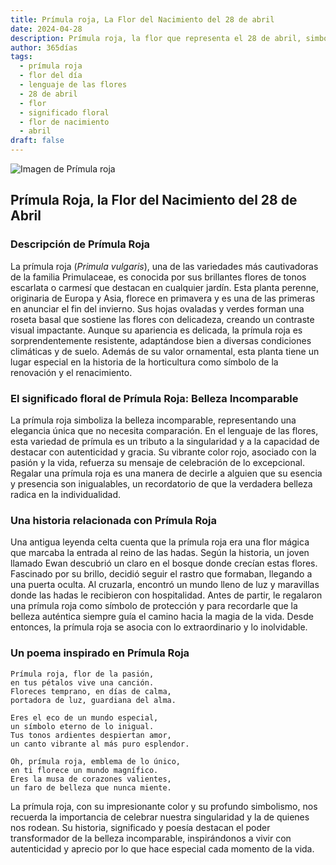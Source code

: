 ```yaml
---
title: Prímula roja, La Flor del Nacimiento del 28 de abril
date: 2024-04-28
description: Prímula roja, la flor que representa el 28 de abril, simboliza Belleza incomparable. Descubre su fascinante historia, significado en el lenguaje de las flores y una poesía que celebra su belleza.
author: 365días
tags:
  - prímula roja
  - flor del día
  - lenguaje de las flores
  - 28 de abril
  - flor
  - significado floral
  - flor de nacimiento
  - abril
draft: false
---
```



![Imagen de Prímula roja](https://cdn.pixabay.com/photo/2020/03/31/07/40/primrose-4986558_960_720.jpg#center)


## Prímula Roja, la Flor del Nacimiento del 28 de Abril

### Descripción de Prímula Roja

La prímula roja (_Primula vulgaris_), una de las variedades más cautivadoras de la familia Primulaceae, es conocida por sus brillantes flores de tonos escarlata o carmesí que destacan en cualquier jardín. Esta planta perenne, originaria de Europa y Asia, florece en primavera y es una de las primeras en anunciar el fin del invierno. Sus hojas ovaladas y verdes forman una roseta basal que sostiene las flores con delicadeza, creando un contraste visual impactante. Aunque su apariencia es delicada, la prímula roja es sorprendentemente resistente, adaptándose bien a diversas condiciones climáticas y de suelo. Además de su valor ornamental, esta planta tiene un lugar especial en la historia de la horticultura como símbolo de la renovación y el renacimiento.

### El significado floral de Prímula Roja: Belleza Incomparable

La prímula roja simboliza la belleza incomparable, representando una elegancia única que no necesita comparación. En el lenguaje de las flores, esta variedad de prímula es un tributo a la singularidad y a la capacidad de destacar con autenticidad y gracia. Su vibrante color rojo, asociado con la pasión y la vida, refuerza su mensaje de celebración de lo excepcional. Regalar una prímula roja es una manera de decirle a alguien que su esencia y presencia son inigualables, un recordatorio de que la verdadera belleza radica en la individualidad.

### Una historia relacionada con Prímula Roja

Una antigua leyenda celta cuenta que la prímula roja era una flor mágica que marcaba la entrada al reino de las hadas. Según la historia, un joven llamado Ewan descubrió un claro en el bosque donde crecían estas flores. Fascinado por su brillo, decidió seguir el rastro que formaban, llegando a una puerta oculta. Al cruzarla, encontró un mundo lleno de luz y maravillas donde las hadas le recibieron con hospitalidad. Antes de partir, le regalaron una prímula roja como símbolo de protección y para recordarle que la belleza auténtica siempre guía el camino hacia la magia de la vida. Desde entonces, la prímula roja se asocia con lo extraordinario y lo inolvidable.

### Un poema inspirado en Prímula Roja

```
Prímula roja, flor de la pasión,  
en tus pétalos vive una canción.  
Floreces temprano, en días de calma,  
portadora de luz, guardiana del alma.  

Eres el eco de un mundo especial,  
un símbolo eterno de lo inigual.  
Tus tonos ardientes despiertan amor,  
un canto vibrante al más puro esplendor.  

Oh, prímula roja, emblema de lo único,  
en ti florece un mundo magnífico.  
Eres la musa de corazones valientes,  
un faro de belleza que nunca miente.  
```

La prímula roja, con su impresionante color y su profundo simbolismo, nos recuerda la importancia de celebrar nuestra singularidad y la de quienes nos rodean. Su historia, significado y poesía destacan el poder transformador de la belleza incomparable, inspirándonos a vivir con autenticidad y aprecio por lo que hace especial cada momento de la vida.